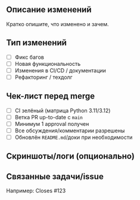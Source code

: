 ## Описание изменений

Кратко опишите, что изменено и зачем.

## Тип изменений
- [ ] Фикс багов
- [ ] Новая функциональность
- [ ] Изменения в CI/CD / документации
- [ ] Рефакторинг / техдолг

## Чек-лист перед merge
- [ ] CI зелёный (матрица Python 3.11/3.12)
- [ ] Ветка PR up-to-date с `main`
- [ ] Минимум 1 approval получен
- [ ] Все обсуждения/комментарии разрешены
- [ ] Обновлён `README.md`/доки при необходимости

## Скриншоты/логи (опционально)

## Связанные задачи/issue
Например: Closes #123
